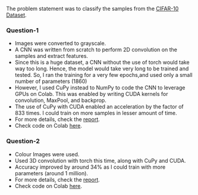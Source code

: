 The problem statement was to classify the samples from the [CIFAR-10 Dataset](https://www.cs.toronto.edu/~kriz/cifar.html).

### Question-1
- Images were converted to grayscale.
- A CNN was written from scratch to perform 2D convolution on the samples and extract features.
- Since this is a huge dataset, a CNN without the use of torch would take way too long. 
  Hence, the model would take very long to be trained and tested. So, I ran the training for a very few epochs,and
  used only a small number of parameters (1860)
- However, I used CuPy instead to NumPy to code the CNN to leverage GPUs on Colab. This was enabled by writing
  CUDA kernels for convolution, MaxPool, and backprop. 
- The use of CuPy with CUDA enabled an acceleration by the factor of 833 times. I could train on more samples in lesser amount of time.
- For more details, check the [report](https://github.com/sid-betalol/BT3041-Analysis-and-Interpretation-of-Biological-Data/blob/main/assignment2_cnn/report.pdf).
- Check code on Colab [here](https://colab.research.google.com/drive/1G913QeB30kGbgbruyu8UDglNUlynsZzj?usp=sharing).

### Question-2
- Colour Images were used.
- Used 3D convolution with torch this time, along with CuPy and CUDA.
- Accuracy improved by around 34% as I could train with more parameters (around 1 million).
- For more details, check the [report](https://github.com/sid-betalol/BT3041-Analysis-and-Interpretation-of-Biological-Data/blob/main/assignment2_cnn/report.pdf).
- Check code on Colab [here](https://colab.research.google.com/drive/1GL4lbsyA9cKkJIgfTrhOWL3Gg__5tv-M?usp=sharing).
